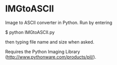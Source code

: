 IMGtoASCII
==========

Image to ASCII converter in Python.
Run by entering

$ python IMGtoASCII.py

then typing file name and size when asked.

Requires the Python Imaging Library (http://www.pythonware.com/products/pil/).
